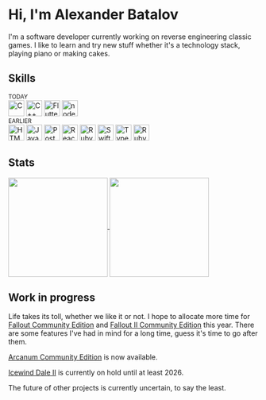 # Hi, I'm Alexander Batalov

I'm a software developer currently working on reverse engineering classic games. I like to learn and try new stuff whether it's a technology stack, playing piano or making cakes.

## Skills

<div>
  <sup>TODAY</sup>
  <div>
    <img height="32" width="32" src="https://cdn.simpleicons.org/c" alt="C" />
    <img height="32" width="32" src="https://cdn.simpleicons.org/cplusplus" alt="C++" />
    <img height="32" width="32" src="https://cdn.simpleicons.org/flutter" alt="Flutter" />
    <img height="32" width="32" src="https://cdn.simpleicons.org/node.js" alt="node.js" />
  </div>
</div>

<div>
  <sup>EARLIER</sup>
  <div>
    <img height="32" width="32" src="https://cdn.simpleicons.org/html5" alt="HTML" />
    <img height="32" width="32" src="https://cdn.simpleicons.org/javascript" alt="JavaScript" />
    <img height="32" width="32" src="https://cdn.simpleicons.org/postgresql" alt="PostgreSQL" />
    <img height="32" width="32" src="https://cdn.simpleicons.org/react" alt="React" />
    <img height="32" width="32" src="https://cdn.simpleicons.org/ruby" alt="Ruby" />
    <img height="32" width="32" src="https://cdn.simpleicons.org/swift" alt="Swift" />
    <img height="32" width="32" src="https://cdn.simpleicons.org/typescript" alt="TypeScript" />
    <img height="32" width="32" src="https://cdn.simpleicons.org/rubyonrails" alt="Ruby on Rails" />
  </div>
</div>

## Stats

<div>
    <a href="https://github.com/alexbatalov">
        <img height=200 align="center" src="https://github-readme-stats.vercel.app/api?username=alexbatalov" />
    </a>
    <a href="https://github.com/alexbatalov">
        <img height=200 align="center" src="https://github-readme-stats.vercel.app/api/top-langs?username=alexbatalov&layout=compact&langs_count=8&card_width=320" />
    </a>
</div>

## Work in progress

Life takes its toll, whether we like it or not. I hope to allocate more time for [Fallout Community Edition](https://github.com/alexbatalov/fallout1-ce) and [Fallout II Community Edition](https://github.com/alexbatalov/fallout2-ce) this year. There are some features I've had in mind for a long time, guess it's time to go after them.

[Arcanum Community Edition](https://github.com/alexbatalov/arcanum-ce) is now available.

[Icewind Dale II](https://github.com/alexbatalov/iwd2-re) is currently on hold until at least 2026.

The future of other projects is currently uncertain, to say the least.
